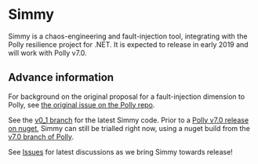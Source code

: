# Simmy
Simmy is a chaos-engineering and fault-injection tool, integrating with the Polly resilience project for .NET.  It is expected to release in early 2019 and will work with Polly v7.0.

## Advance information

For background on the original proposal for a fault-injection dimension to Polly, see [the original issue on the Polly repo](https://github.com/App-vNext/Polly/issues/499).

See the [v0_1 branch](https://github.com/App-vNext/Simmy/tree/v0_1) for the latest Simmy code.  Prior to a [Polly v7.0 release on nuget](https://www.nuget.org/packages/Polly/7.0.0), Simmy can still be trialled right now, using a nuget build from the [v7.0 branch of Polly](https://github.com/App-vNext/Polly/tree/v700).   

See [Issues](https://github.com/App-vNext/Simmy/issues) for latest discussions as we bring Simmy towards release!
